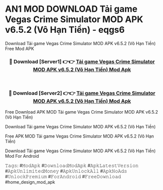 # AN1 MOD DOWNLOAD Tải game Vegas Crime Simulator MOD APK v6.5.2 (Vô Hạn Tiền) - eqgs6
Download Tải game Vegas Crime Simulator MOD APK v6.5.2 (Vô Hạn Tiền) Free Mod APK

<div align="center">
<h3>🔴 Download [Server1] 👉👉 <a href="https://apk-comot.site?title=Tải_game_Vegas_Crime_Simulator_MOD_APK_v6.5.2_(Vô_Hạn_Tiền)">Tải game Vegas Crime Simulator MOD APK v6.5.2 (Vô Hạn Tiền) Mod Apk</a></h3><br>

<h3>🔴 Download [Server2] 👉👉 <a href="https://apk-comot.site?title=Tải_game_Vegas_Crime_Simulator_MOD_APK_v6.5.2_(Vô_Hạn_Tiền)">Tải game Vegas Crime Simulator MOD APK v6.5.2 (Vô Hạn Tiền) Mod Apk</a></h3>
</div>


Free Download APK MOD Tải game Vegas Crime Simulator MOD APK v6.5.2 (Vô Hạn Tiền)

Download Tải game Vegas Crime Simulator MOD APK v6.5.2 (Vô Hạn Tiền) 

Free APK MOD Tải game Vegas Crime Simulator MOD APK v6.5.2 (Vô Hạn Tiền) 

Download Tải game Vegas Crime Simulator MOD APK v6.5.2 (Vô Hạn Tiền) Mod For Android

𝚃𝚊𝚐𝚜: #𝙼𝚘𝚍𝙰𝚙𝚔 #𝙳𝚘𝚠𝚗𝚕𝚘𝚊𝚍𝙼𝚘𝚍𝙰𝚙𝚔 #𝙰𝚙𝚔𝙻𝚊𝚝𝚎𝚜𝚝𝚅𝚎𝚛𝚜𝚒𝚘𝚗 #𝙰𝚙𝚔𝚄𝚗𝚕𝚒𝚖𝚒𝚝𝚎𝚍𝙼𝚘𝚗𝚎𝚢 #𝙰𝚙𝚔𝚄𝚗𝚕𝚘𝚌𝚔𝙰𝚕𝚕 #𝙰𝚙𝚔𝙽𝚘𝙰𝚍𝚜 #𝚄𝚗𝚕𝚘𝚌𝚔𝙿𝚛𝚎𝚖𝚒𝚞𝚖 #𝙵𝚘𝚛𝙰𝚗𝚍𝚛𝚘𝚒𝚍 #𝙵𝚛𝚎𝚎𝙳𝚘𝚠𝚗𝚕𝚘𝚊𝚍 #home_design_mod_apk
